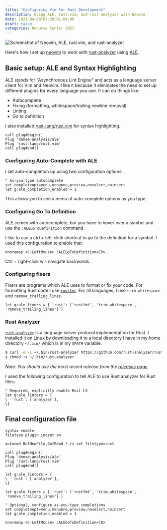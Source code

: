 ```yaml
---
title: "Configuring Vim for Rust Development"
description: Using ALE, rust.vim, and rust-analyzer with Neovim
date: 2021-04-08T07:20:01-04:00
draft: false
categories: Recurse Center 2021
---
```


![Screenshot of Neovim, ALE, rust.vim, and rust-analyzer](/neovimrust.png)

Here's how I set up [neovim](https://neovim.io/) to work with [rust-analyzer](https://rust-analyzer.github.io/) using [ALE](https://github.com/dense-analysis/ale).

## Basic setup: ALE and Syntax Highlighting

ALE stands for "Asynchronous Lint Engine" and acts as a language server client for Vim and Neovim. I like it because it eliminates the need to set up different plugins for every language you use. It can do things like:

- Autocomplete
- Fixing (formatting, whitespace/trailing newline removal)
- Linting
- Go to definition

I also installed [rust-lang/rust.vim](https://github.com/rust-lang/rust.vim) for syntax highlighting.

```vim
call plug#begin()
Plug 'dense-analysis/ale'
Plug 'rust-lang/rust.vim'
call plug#end()
```

### Configuring Auto-Complete with ALE

I set auto-completion up using two configuration options:

```vim
" As-you-type autocomplete
set completeopt=menu,menuone,preview,noselect,noinsert
let g:ale_completion_enabled = 1
```

This allows you to see a menu of auto-complete options as you type.

### Configuring Go To Definition

ALE comes with autocomplete, but you have to hover over a symbol and use the `:ALEGoToDefinition` command.

I like to use a ctrl + left-click shortcut to go to the definition for a symbol. I used this configuration to enable that:

```vim
nnoremap <C-LeftMouse> :ALEGoToDefinition<CR>
```

Ctrl + right-click will navigate backwards.

### Configuring fixers

Fixers are programs which ALE uses to format or fix your code. For formatting Rust code I use [`rustfmt`](https://github.com/rust-lang/rustfmt). For all languages, I use `trim_whitespace` and `remove_trailing_lines`. 

```vim
let g:ale_fixers = { 'rust': ['rustfmt', 'trim_whitespace', 'remove_trailing_lines'] }
```

### Rust Analyzer

[`rust-analyzer`](https://rust-analyzer.github.io/) is a language server protocol implementation for Rust. I installed it on Linux by downloading it to a local directory I have in my home directory `~/.bin/` which is in my `$PATH` variable.

```bash
$ curl -o -L ~/.bin/rust-analyzer https://github.com/rust-analyzer/rust-analyzer/releases/download/2021-04-12/rust-analyzer-linux 
$ chmod +x ~/.bin/rust-analyzer
```

*Note: You should use the most recent release from the [releases page](https://github.com/rust-analyzer/rust-analyzer/releases).*

I used the following configuration to tell ALE to use Rust analyzer for Rust files:

```vim
" Required, explicitly enable Rust LS
let g:ale_linters = {
\  'rust': ['analyzer'],
\}
```

## Final configuration file

```vim
syntax enable
filetype plugin indent on

autocmd BufNewFile,BufRead *.rs set filetype=rust

call plug#begin()
Plug 'dense-analysis/ale'
Plug 'rust-lang/rust.vim'
call plug#end()

let g:ale_linters = {
\  'rust': ['analyzer'],
\}

let g:ale_fixers = { 'rust': ['rustfmt', 'trim_whitespace', 'remove_trailing_lines'] }

" Optional, configure as-you-type completions
set completeopt=menu,menuone,preview,noselect,noinsert
let g:ale_completion_enabled = 1

nnoremap <C-LeftMouse> :ALEGoToDefinition<CR>
```
